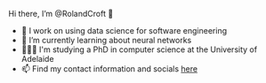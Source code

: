 Hi there, I’m @RolandCroft 👋
- 🔭 I work on using data science for software engineering
- 🌱 I’m currently learning about neural networks
- 👩🏻‍🎓 I'm studying a PhD in computer science at the University of Adelaide
- 📫 Find my contact information and socials [here](https://rolandcroft.github.io)
